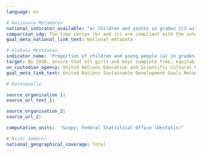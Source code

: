 ```yaml
---
language: en

# Nationale Metadaten
national_indicator_available: "a) Children and youths in grades 2/3 with a minimum proficiency level in: reading (i) mathematics (ii) <br> b) Children and youths at the end of lower primary education with a minimum proficiency level in: reading (i) mathematics (ii) <br> c) Children and youths at the end of lower secondary education with a minimum proficiency level in: reading (i) mathematics (ii)"
comparison_sdg: The time series (b) and (c) are compliant with the international metadata description.
goal_meta_national_link_text: National metadata

# Globale Metadaten
indicator_name: 'Proportion of children and young people (a) in grades 2/3; (b) at the end of primary; and (c) at the end of lower secondary achieving at least a minimum proficiency level in (i) reading and (ii) mathematics, by sex'
target: By 2030, ensure that all girls and boys complete free, equitable and quality primary and secondary education leading to relevant and effective learning outcomes
un_custodian_agency: United Nations Education and Scientific Cultural Organisation - Institute of Statistics (UNESCO-UIS) <br> International Telecommunication Union (ITU)
goal_meta_link_text: United Nations Sustainable Development Goals Metadata

# Datenquelle

source_organisation_1:
source_url_text_1:

source_organisation_2:
source_url_2:

computation_units:  "&copy; Federal Statistical Office (Destatis)"

# Nicht ändern!
national_geographical_coverage: Total
---
```

